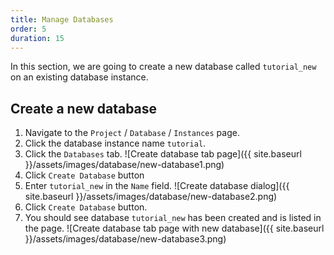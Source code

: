 ```yaml
---
title: Manage Databases
order: 5
duration: 15
---
```


In this section, we are going to create a new database called `tutorial_new` on an existing database instance.

## Create a new database

1. Navigate to the `Project` / `Database` / `Instances` page.
1. Click the database instance name `tutorial`.
1. Click the `Databases` tab.
![Create database tab page]({{ site.baseurl }}/assets/images/database/new-database1.png)
1. Click `Create Database` button
1. Enter `tutorial_new` in the `Name` field.
![Create database dialog]({{ site.baseurl }}/assets/images/database/new-database2.png)
1. Click `Create Database` button.
1. You should see database `tutorial_new` has been created and is listed in the page.
![Create database tab page with new database]({{ site.baseurl }}/assets/images/database/new-database3.png)
